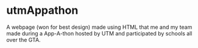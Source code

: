 # utmAppathon
A webpage (won for best design) made using HTML that me and my team made during a App-A-thon hosted by UTM and participated by schools all over the GTA.
